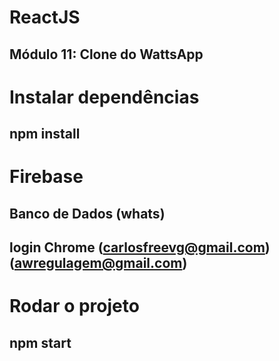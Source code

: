# ReactJS 
## Módulo 11: Clone do WattsApp

# Instalar dependências
## npm install

# Firebase
## Banco de Dados (whats)
## login Chrome (carlosfreevg@gmail.com)(awregulagem@gmail.com)

# Rodar o projeto
## npm start